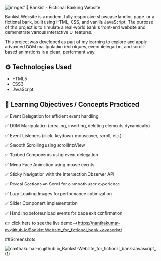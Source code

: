 ![image](https://github.com/user-attachments/assets/ade604a1-9085-4d59-a74c-db9a9bdfcba0)# 🏦 Bankist - Fictional Banking Website

Bankist Website is a modern, fully responsive showcase landing page for a fictional bank, built using HTML, CSS, and vanilla JavaScript. The purpose of this project is to simulate a real-world bank's front-end website and demonstrate various interactive UI features.

This project was developed as part of my learning to explore and apply advanced DOM manipulation techniques, event delegation, and scroll-based animations in a clean, performant way.

## ⚙️ Technologies Used

- HTML5
- CSS3
- JavaScript

## 🎯 Learning Objectives / Concepts Practiced

✅ Event Delegation for efficient event handling

✅ DOM Manipulation (creating, inserting, deleting elements dynamically)

✅ Event Listeners (click, keydown, mouseover, scroll, etc.)

✅ Smooth Scrolling using scrollIntoView

✅ Tabbed Components using event delegation

✅ Menu Fade Animation using mouse events

✅ Sticky Navigation with the Intersection Observer API

✅ Reveal Sections on Scroll for a smooth user experience

✅ Lazy Loading Images for performance optimization

✅ Slider Component implementation

✅ Handling beforeunload events for page exit confirmation


👉 click here to see the live demo-->https://nanthakumar-m.github.io/Bankist-Website_for_fictional_bank-Javascript/


##Screenshots

![nanthakumar-m github io_Bankist-Website_for_fictional_bank-Javascript_ (1)](https://github.com/user-attachments/assets/de1c4f2b-8e76-417d-8b51-44315ae9194f)


